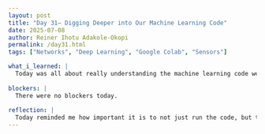 ```yaml
---
layout: post
title: "Day 31– Digging Deeper into Our Machine Learning Code"
date: 2025-07-08
author: Reiner Ihotu Adakole-Okopi
permalink: /day31.html
tags: ["Networks", "Deep Learning", "Google Colab", "Sensors"]

what_i_learned: |
  Today was all about really understanding the machine learning code we’ve been using for our water quality project. I went back through each section, line by line, to figure out how everything fits together—from importing libraries and preprocessing the dataset, to training and testing the model. I also compared different parts of the model to see how changes could affect accuracy and prediction results. I got a clearer picture of how the decision tree model actually makes its predictions based on the sensor data. I also learned how splitting the dataset into training and testing sets helps the model generalize better, and not just memorize the data.
  
blockers: |
  There were no blockers today. 
  
reflection: |
  Today reminded me how important it is to not just run the code, but to truly understand what each part is doing. Taking the time to break things down helped me feel more confident about our project and prepared me to explain it clearly to others. It also made me realize that small changes in the model setup can make a big difference in the results. I still have a few areas I want to dive deeper into, like understanding feature importance and how to better tune hyperparameters. Overall, it was a productive day of learning and building more trust in the model we’re working with.
---
```


